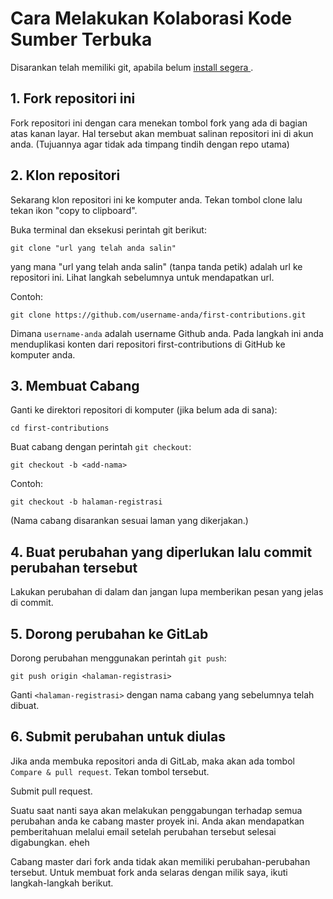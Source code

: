 

# Cara Melakukan Kolaborasi Kode Sumber Terbuka
 
Disarankan telah memiliki git, apabila belum [ install segera ]( https://git-scm.com/downloads ).

## 1. Fork repositori ini

Fork repositori ini dengan cara menekan tombol fork yang ada di bagian atas kanan layar.
Hal tersebut akan membuat salinan repositori ini di akun anda. (Tujuannya agar tidak ada timpang tindih dengan repo utama)

## 2. Klon repositori

Sekarang klon repositori ini ke komputer anda. Tekan tombol clone lalu tekan ikon "copy to clipboard".

Buka terminal dan eksekusi perintah git berikut:

```
git clone "url yang telah anda salin"
```
yang mana "url yang telah anda salin" (tanpa tanda petik) adalah url ke repositori ini. Lihat langkah sebelumnya untuk mendapatkan url.

Contoh:
```
git clone https://github.com/username-anda/first-contributions.git
```
Dimana `username-anda` adalah username Github anda. Pada langkah ini anda menduplikasi konten dari repositori first-contributions di GitHub ke komputer anda.

## 3. Membuat Cabang

Ganti ke direktori repositori di komputer (jika belum ada di sana):

```
cd first-contributions
```
Buat cabang dengan perintah `git checkout`:
```
git checkout -b <add-nama>
```

Contoh:
```
git checkout -b halaman-registrasi
```
(Nama cabang disarankan sesuai laman yang dikerjakan.)

## 4. Buat perubahan yang diperlukan lalu commit perubahan tersebut

Lakukan perubahan di dalam  dan jangan lupa memberikan pesan yang jelas di commit.


## 5. Dorong perubahan ke GitLab

Dorong perubahan menggunakan perintah `git push`:
```
git push origin <halaman-registrasi>
```
Ganti `<halaman-registrasi>` dengan nama cabang yang sebelumnya telah dibuat.

## 6. Submit perubahan untuk diulas

Jika anda membuka repositori anda di GitLab, maka akan ada tombol `Compare & pull request`. Tekan tombol tersebut.

Submit pull request.

Suatu saat nanti saya akan melakukan penggabungan terhadap semua perubahan anda ke cabang master proyek ini. Anda akan mendapatkan pemberitahuan melalui email setelah perubahan tersebut selesai digabungkan. eheh

Cabang master dari fork anda tidak akan memiliki perubahan-perubahan tersebut. Untuk membuat fork anda selaras dengan milik saya, ikuti langkah-langkah berikut.
